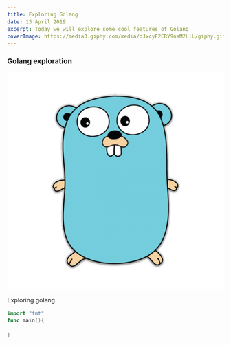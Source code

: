 ```yaml
---
title: Exploring Golang
date: 13 April 2019
excerpt: Today we will explore some cool features of Golang
coverImage: https://media3.giphy.com/media/dJxcyF2CRY9nsM2LlL/giphy.gif
---
```


### Golang exploration

![Golang logo](./images/golang-logo.png)

Exploring golang

```go
import "fmt"
func main(){

}
```